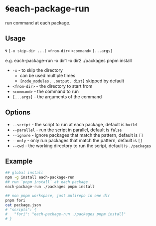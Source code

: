 # 🌀each-package-run

run command at each package.

## Usage

🌀 `[-x skip-dir ...]` `<from-dir>` `<command>` `[...args]`

e.g. each-package-run -x dir1 -x dir2 ./packages pnpm install

* `-x` - to skip the directory
  * can be used multiple times
  * `[node_modules, .output, dist]` skipped by default
* `<from-dir>` - the directory to start from
* `<command>` - the command to run
* `[...args]` - the arguments of the command

## Options

* `--script` - the script to run at each package, default is `build`
* `--parallel` - run the script in parallel, default is `false`
* `--ignore` - ignore packages that match the pattern, default is `[]`
* `--only` - only run packages that match the pattern, default is `[]`
* `--cwd` - the working directory to run the script, default is `./packages`

## Example

```bash
## global install
npm -g install each-package-run
## run `pnpm install` at each package
each-package-run ./packages pnpm install

## non pnpm workspace, just mulirepo in one dir
pnpm fori
cat package.json
# "scripts": {
#   "fori": "each-package-run ./packages pnpm install"
# }
```
